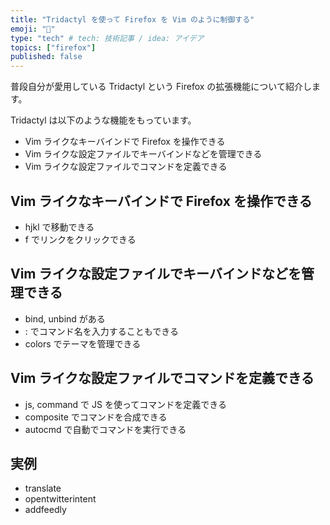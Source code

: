 ```yaml
---
title: "Tridactyl を使って Firefox を Vim のように制御する"
emoji: "🦶"
type: "tech" # tech: 技術記事 / idea: アイデア
topics: ["firefox"]
published: false
---
```


普段自分が愛用している Tridactyl という Firefox の拡張機能について紹介します。

Tridactyl は以下のような機能をもっています。

- Vim ライクなキーバインドで Firefox を操作できる
- Vim ライクな設定ファイルでキーバインドなどを管理できる
- Vim ライクな設定ファイルでコマンドを定義できる

## Vim ライクなキーバインドで Firefox を操作できる

- hjkl で移動できる
- f でリンクをクリックできる

## Vim ライクな設定ファイルでキーバインドなどを管理できる

- bind, unbind がある
- : でコマンド名を入力することもできる
- colors でテーマを管理できる

## Vim ライクな設定ファイルでコマンドを定義できる

- js, command で JS を使ってコマンドを定義できる
- composite でコマンドを合成できる
- autocmd で自動でコマンドを実行できる

## 実例

- translate
- opentwitterintent
- addfeedly
